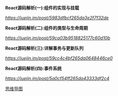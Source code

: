 **React源码解析(一):组件的实现与挂载**

*https://juejin.im/post/5983dfbcf265da3e2f7f32de*



**React源码解析(二):组件的类型与生命周期**

*https://juejin.im/post/59ca03b9518825177c60d10b*



**React源码解析(三):详解事务与更新队列**

*https://juejin.im/post/59cc4c4bf265da0648446ce0*



**React源码解析(四):事件系统**

*https://juejin.im/post/5a0cf54ff265da43333df2c4*



[思维导图](https://user-gold-cdn.xitu.io/2018/3/1/161e051b50f926b6?imageslim)

